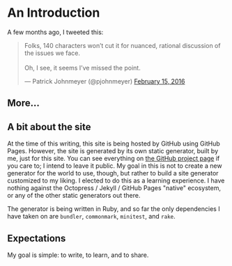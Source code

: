 # An Introduction

A few months ago, I tweeted this:

<blockquote class="twitter-tweet" data-lang="en"><p lang="en" dir="ltr">Folks, 140 characters won’t cut it for nuanced, rational discussion of the issues we face.<br><br>Oh, I see, it seems I’ve missed the point.</p>&mdash; Patrick Johnmeyer (@pjohnmeyer) <a href="https://twitter.com/pjohnmeyer/status/699080676541214720">February 15, 2016</a></blockquote>
<script async src="//platform.twitter.com/widgets.js" charset="utf-8"></script>

## More...

## A bit about the site

At the time of this writing, this site is being hosted by GitHub using
GitHub Pages. However, the site is generated by its own static
generator, built by me, just for this site. You can see everything on
[the GitHub project page](https://github.com/pjohnmeyer/manypjs) if
you care to; I intend to leave it public. My goal in this is not to
create a new generator for the world to use, though, but rather to
build a site generator customized to my liking. I elected to do this
as a learning experience. I have nothing against the
Octopress / Jekyll / GitHub Pages "native" ecosystem, or any of
the other static generators out there.

The generator is being written in Ruby, and so far the only
dependencies I have taken on are `bundler`, `commonmark`, `minitest`,
and `rake`.

## Expectations

My goal is simple: to write, to learn, and to share.
